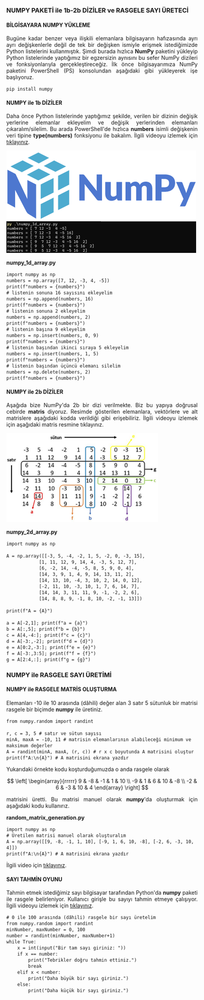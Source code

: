 <h3>NUMPY PAKETİ ile 1b-2b DİZİLER ve RASGELE SAYI ÜRETECİ</h3>

<h4>BİLGİSAYARA NUMPY YÜKLEME</h4>
<p align="justify">Bugüne kadar benzer veya ilişkili elemanlara bilgisayarın hafızasında ayrı ayrı değişkenlerle değil de tek bir değişken ismiyle erişmek istediğimizde Python listelerini kullanmıştık. Şimdi burada hızlıca <b>NumPy</b> paketini yükleyip Python listelerinde yaptığımız bir egzersizin aynısını bu sefer NumPy dizileri ve fonksiyonlarıyla gerçekleştireceğiz. İlk önce bilgisayarımıza NumPy paketini PowerShell (PS) konsolundan aşağıdaki gibi yükleyerek işe başlıyoruz.
</p>

```
pip install numpy
```

<h4>NUMPY ile 1b DİZİLER</h4>

<p align="justify">Daha önce Python listelerinde yaptığımız şekilde, verilen bir dizinin değişik yerlerine elemanlar ekleyelim ve değişik yerlerinden elemanları çıkaralım/silelim. Bu arada PowerShell'de hızlıca <b>numbers</b> isimli değişkenin veri tipine <b>type(numbers)</b> fonksiyonu ile bakalım. İlgili videoyu izlemek için <a href="https://www.youtube.com/watch?v=NEWFw1r-e6Y">tıklayınız</a>.</p>

<img src="döküman/NumPy.png" alt="numpy-1d_array" width=500 height=auto>

<b>numpy_1d_array.py</b>

```
import numpy as np
numbers = np.array([7, 12, -3, 4, -5])
print(f"numbers = {numbers}")
# listenin sonuna 16 sayısını ekleyelim
numbers = np.append(numbers, 16)
print(f"numbers = {numbers}")
# listenin sonuna 2 ekleyelim
numbers = np.append(numbers, 2)
print(f"numbers = {numbers}")
# listenin başına 9 ekleyelim
numbers = np.insert(numbers, 0, 9)
print(f"numbers = {numbers}")
# listenin başından ikinci sıraya 5 ekleyelim
numbers = np.insert(numbers, 1, 5)
print(f"numbers = {numbers}")
# listenin başından üçüncü elemanı silelim
numbers = np.delete(numbers, 2)
print(f"numbers = {numbers}")
```

<h4>NUMPY ile 2b DİZİLER</h4>

<p align="justify">Aşağıda bize NumPy'da 2b bir dizi verilmekte. Biz bu yapıya doğrusal cebirde <b>matris</b> diyoruz. Resimde gösterilen elemanlara, vektörlere ve alt matrislere aşağıdaki kodda verildiği gibi erişebiliriz. İlgili videoyu izlemek için aşağıdaki matris resmine tıklayınız.</p>

<img src="döküman/numpy_2d_array.png" alt="numpy-2d-array" width=400 height=auto>

<b>numpy_2d_array.py</b>

```
import numpy as np

A = np.array([[-3, 5, -4, -2, 1, 5, -2, 0, -3, 15],
            [1, 11, 12, 9, 14, 4, -3, 5, 12, 7],
            [6, -2, 14, -4, -5, 8, 5, 9, 0, 4],
            [14, 3, 9, 1, 4, 9, 14, 13, 11, 2],
            [14, 13, 10, -4, 3, 10, 2, 14, 0, 12],
            [-2, 11, 10, -3, 10, 1, 7, 6, 14, 7],
            [14, 14, 3, 11, 11, 9, -1, -2, 2, 6],
            [14, 8, 8, 9, -1, 8, 10, -2, -1, 13]])

print(f"A = {A}")

a = A[-2,1]; print(f"a = {a}")
b = A[:,5]; print(f"b = {b}")
c = A[4,-4:]; print(f"c = {c}")
d = A[-3:,-2]; print(f"d = {d}")
e = A[0:2,-3:]; print(f"e = {e}")
f = A[-3:,3:5]; print(f"f = {f}")
g = A[2:4,:]; print(f"g = {g}")
```

<h3>NUMPY ile RASGELE SAYI ÜRETİMİ</h4>

<h4>NUMPY ile RASGELE MATRİS OLUŞTURMA</h4>

<p align="justify">Elemanları -10 ile 10 arasında (dâhili) değer alan 3 satır 5 sütunluk bir matrisi rasgele bir biçimde <b>numpy</b> ile üretiniz.</p>

```
from numpy.random import randint

r, c = 3, 5 # satır ve sütun sayısı
minA, maxA = -10, 11 # matrisin elemanlarının alabileceği minimum ve maksimum değerler
A = randint(minA, maxA, (r, c)) # r x c boyutunda A matrisini oluştur
print(f"A:\n{A}") # A matrisini ekrana yazdır
```

<p align="justify">Yukarıdaki örnekte kodu koşturduğumuzda o anda rasgele olarak</p>

$$
\left[
\begin{array}{rrrrr}
9 & -8 & -1 & 1 & 10 \\
-9 & 1 & 6 & 10 & -8 \\
-2 & 6 & -3 & 10 & 4
\end{array}
\right]
$$

<p align="justify">matrisini üretti. Bu matrisi manuel olarak <b>numpy</b>'da oluşturmak için aşağıdaki kodu kullanırız.</p>

<b>random_matrix_generation.py</b>

```
import numpy as np
# Üretilen matrisi manuel olarak oluşturalım
A = np.array([[9, -8, -1, 1, 10], [-9, 1, 6, 10, -8], [-2, 6, -3, 10, 4]])
print(f"A:\n{A}") # A matrisini ekrana yazdır
```

<p align="justify">İlgili video için <a href="https://www.youtube.com/watch?v=5yNeR4MZ8ZE">tıklayınız</a>.</p>

<h4>SAYI TAHMİN OYUNU</h4>

<p align="justify">Tahmin etmek istediğimiz sayı bilgisayar tarafından Python'da <b>numpy</b> paketi ile rasgele belirleniyor. Kullanıcı girişle bu sayıyı tahmin etmeye çalışıyor. İlgili videoyu izlemek için <a href="https://www.youtube.com/">tıklayınız</a>.</p>

```
# 0 ile 100 arasında (dâhili) rasgele bir sayı üretelim
from numpy.random import randint
minNumber, maxNumber = 0, 100
number = randint(minNumber, maxNumber+1)
while True:
    x = int(input("Bir tam sayı giriniz: "))
    if x == number:
        print("Tebrikler doğru tahmin ettiniz.")
        break
    elif x < number:
        print("Daha büyük bir sayı giriniz.")
    else:
        print("Daha küçük bir sayı giriniz.")
```

